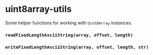 # uint8array-utils

Some helper functions for working with `Uint8Array` instances.

### `readFixedLengthAsciiString(array, offset, length)`

### `writeFixedLengthAsciiString(array, offset, length, str)`
